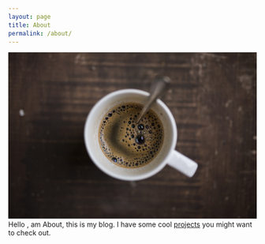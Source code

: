 ```yaml
---
layout: page
title: About
permalink: /about/
---
```


![Coffee Cup](/images/coffee.jpg)
Hello , am About, this is my blog.
I have some cool [projects](/projects) you might want to check out.
